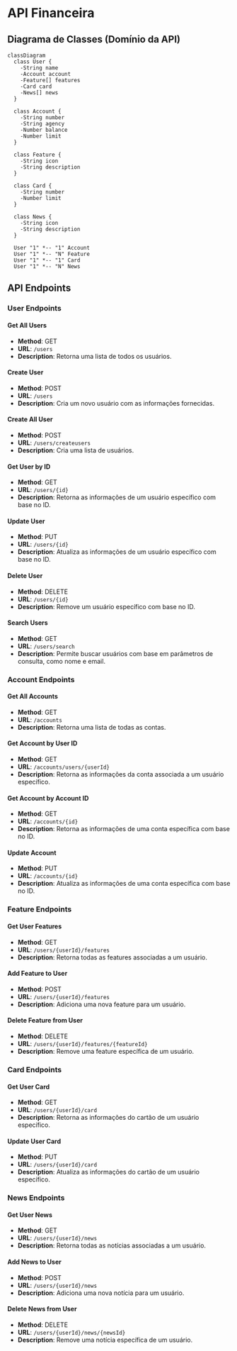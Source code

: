 # API Financeira

## Diagrama de Classes (Domínio da API)
```mermaid
classDiagram
  class User {
    -String name
    -Account account
    -Feature[] features
    -Card card
    -News[] news
  }

  class Account {
    -String number
    -String agency
    -Number balance
    -Number limit
  }

  class Feature {
    -String icon
    -String description
  }

  class Card {
    -String number
    -Number limit
  }

  class News {
    -String icon
    -String description
  }

  User "1" *-- "1" Account
  User "1" *-- "N" Feature
  User "1" *-- "1" Card
  User "1" *-- "N" News
```

## API Endpoints

### User Endpoints

  #### Get All Users
  - **Method**: GET
  - **URL**: `/users`
  - **Description**: Retorna uma lista de todos os usuários.

  #### Create User
  - **Method**: POST
  - **URL**: `/users`
  - **Description**: Cria um novo usuário com as informações fornecidas.

  #### Create All User
  - **Method**: POST
  - **URL**: `/users/createusers`
  - **Description**: Cria uma lista de usuários.

  #### Get User by ID
  - **Method**: GET
  - **URL**: `/users/{id}`
  - **Description**: Retorna as informações de um usuário específico com base no ID.

  #### Update User
  - **Method**: PUT
  - **URL**: `/users/{id}`
  - **Description**: Atualiza as informações de um usuário específico com base no ID.

  #### Delete User
  - **Method**: DELETE
  - **URL**: `/users/{id}`
  - **Description**: Remove um usuário específico com base no ID.

  #### Search Users
  - **Method**: GET
  - **URL**: `/users/search`
  - **Description**: Permite buscar usuários com base em parâmetros de consulta, como nome e email.

### Account Endpoints
  #### Get All Accounts
  - **Method**: GET
  - **URL**: `/accounts`
  - **Description**: Retorna uma lista de todas as contas.

  #### Get Account by User ID
  - **Method**: GET
  - **URL**: `/accounts/users/{userId}`
  - **Description**: Retorna as informações da conta associada a um usuário específico.

  #### Get Account by Account ID
  - **Method**: GET
  - **URL**: `/accounts/{id}`
  - **Description**: Retorna as informações de uma conta específica com base no ID.

  #### Update Account
  - **Method**: PUT
  - **URL**: `/accounts/{id}`
  - **Description**: Atualiza as informações de uma conta específica com base no ID.

### Feature Endpoints

  #### Get User Features
  - **Method**: GET
  - **URL**: `/users/{userId}/features`
  - **Description**: Retorna todas as features associadas a um usuário.

  #### Add Feature to User
  - **Method**: POST
  - **URL**: `/users/{userId}/features`
  - **Description**: Adiciona uma nova feature para um usuário.

  #### Delete Feature from User
  - **Method**: DELETE
  - **URL**: `/users/{userId}/features/{featureId}`
  - **Description**: Remove uma feature específica de um usuário.

### Card Endpoints

  #### Get User Card
  - **Method**: GET
  - **URL**: `/users/{userId}/card`
  - **Description**: Retorna as informações do cartão de um usuário específico.

  #### Update User Card
  - **Method**: PUT
  - **URL**: `/users/{userId}/card`
  - **Description**: Atualiza as informações do cartão de um usuário específico.

### News Endpoints

  #### Get User News
  - **Method**: GET
  - **URL**: `/users/{userId}/news`
  - **Description**: Retorna todas as notícias associadas a um usuário.

  #### Add News to User
  - **Method**: POST
  - **URL**: `/users/{userId}/news`
  - **Description**: Adiciona uma nova notícia para um usuário.

  #### Delete News from User
  - **Method**: DELETE
  - **URL**: `/users/{userId}/news/{newsId}`
  - **Description**: Remove uma notícia específica de um usuário.

